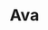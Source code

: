 ---
pid: LLP15
title: Ava
location_transcription: 
zipcode: 
outside_phl: 
neighborhood: 
age: '3'
age_range: "<6"
instagram: 
image_file_name: LLP_15.jpg
proposal_transcription: 
topic: Unknown
topic_summary: '0'
type: Other No Form
keywords_other: 
credit: 
image_labels: 
twitter: 
facebook: 
permalink: "/monuments/llp15/"
layout: item-page
---